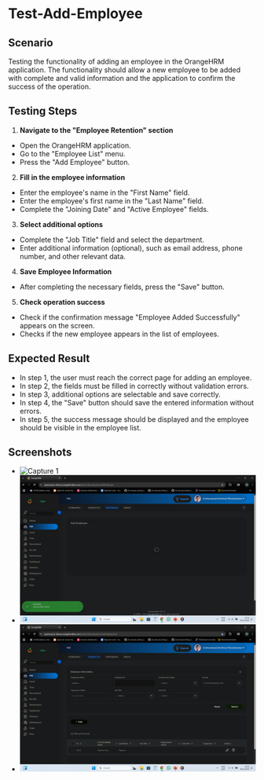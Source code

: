 # Test-Add-Employee

## Scenario
Testing the functionality of adding an employee in the OrangeHRM application. The functionality should allow a new employee to be added with complete and valid information and the application to confirm the success of the operation.

## Testing Steps

1. **Navigate to the "Employee Retention" section**
 - Open the OrangeHRM application.
 - Go to the "Employee List" menu.
 - Press the "Add Employee" button.

2. **Fill in the employee information**
 - Enter the employee's name in the "First Name" field.
 - Enter the employee's first name in the "Last Name" field.
 - Complete the "Joining Date" and "Active Employee" fields.

3. **Select additional options**
 - Complete the "Job Title" field and select the department.
 - Enter additional information (optional), such as email address, phone number, and other relevant data.

4. **Save Employee Information**
 - After completing the necessary fields, press the "Save" button.

5. **Check operation success**
 - Check if the confirmation message "Employee Added Successfully" appears on the screen.
 - Checks if the new employee appears in the list of employees.

## Expected Result

- In step 1, the user must reach the correct page for adding an employee.
- In step 2, the fields must be filled in correctly without validation errors.
- In step 3, additional options are selectable and save correctly.
- In step 4, the "Save" button should save the entered information without errors.
- In step 5, the success message should be displayed and the employee should be visible in the employee list.

## Screenshots

- ![Capture 1](Screenshots/Screenshots/Add-Employee-1.png)
- ![Capture 2](Screenshots/add-success-employee.png)
- ![Capture 3](Screenshots/add-employee-111.png)
